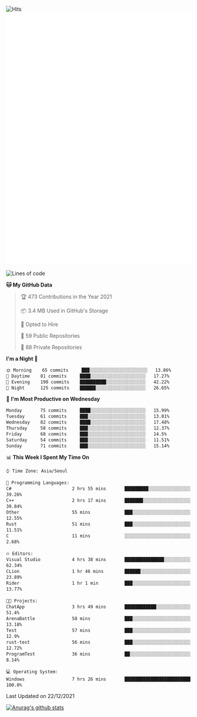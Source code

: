 ![Hits](https://hits.seeyoufarm.com/api/count/incr/badge.svg?url=https%3A%2F%2Fgithub.com%2Fkokose1234&count_bg=%2379C83D&title_bg=%23555555&icon=apple.svg&icon_color=%23E7E7E7&title=hits&edge_flat=false)
<br/>
![Metrics](https://github.com/kokose1234/kokose1234/blob/main/github-metrics.svg)

<!--START_SECTION:waka-->
![Lines of code](https://img.shields.io/badge/From%20Hello%20World%20I%27ve%20Written-8%20Million%20lines%20of%20code-blue)

**🐱 My GitHub Data** 

> 🏆 473 Contributions in the Year 2021
 > 
> 📦 3.4 MB Used in GitHub's Storage 
 > 
> 💼 Opted to Hire
 > 
> 📜 59 Public Repositories 
 > 
> 🔑 88 Private Repositories  
 > 
**I'm a Night 🦉** 

```text
🌞 Morning    65 commits     ███░░░░░░░░░░░░░░░░░░░░░░   13.86% 
🌆 Daytime    81 commits     ████░░░░░░░░░░░░░░░░░░░░░   17.27% 
🌃 Evening    198 commits    ██████████░░░░░░░░░░░░░░░   42.22% 
🌙 Night      125 commits    ██████░░░░░░░░░░░░░░░░░░░   26.65%

```
📅 **I'm Most Productive on Wednesday** 

```text
Monday       75 commits     ████░░░░░░░░░░░░░░░░░░░░░   15.99% 
Tuesday      61 commits     ███░░░░░░░░░░░░░░░░░░░░░░   13.01% 
Wednesday    82 commits     ████░░░░░░░░░░░░░░░░░░░░░   17.48% 
Thursday     58 commits     ███░░░░░░░░░░░░░░░░░░░░░░   12.37% 
Friday       68 commits     ███░░░░░░░░░░░░░░░░░░░░░░   14.5% 
Saturday     54 commits     ███░░░░░░░░░░░░░░░░░░░░░░   11.51% 
Sunday       71 commits     ███░░░░░░░░░░░░░░░░░░░░░░   15.14%

```


📊 **This Week I Spent My Time On** 

```text
⌚︎ Time Zone: Asia/Seoul

💬 Programming Languages: 
C#                       2 hrs 55 mins       █████████░░░░░░░░░░░░░░░░   39.26% 
C++                      2 hrs 17 mins       ███████░░░░░░░░░░░░░░░░░░   30.84% 
Other                    55 mins             ███░░░░░░░░░░░░░░░░░░░░░░   12.55% 
Rust                     51 mins             ███░░░░░░░░░░░░░░░░░░░░░░   11.51% 
C                        11 mins             ░░░░░░░░░░░░░░░░░░░░░░░░░   2.68%

🔥 Editors: 
Visual Studio            4 hrs 38 mins       ███████████████░░░░░░░░░░   62.34% 
CLion                    1 hr 46 mins        ██████░░░░░░░░░░░░░░░░░░░   23.89% 
Rider                    1 hr 1 min          ███░░░░░░░░░░░░░░░░░░░░░░   13.77%

🐱‍💻 Projects: 
ChatApp                  3 hrs 49 mins       ████████████░░░░░░░░░░░░░   51.4% 
ArenaBattle              58 mins             ███░░░░░░░░░░░░░░░░░░░░░░   13.18% 
Test                     57 mins             ███░░░░░░░░░░░░░░░░░░░░░░   12.9% 
rust-test                56 mins             ███░░░░░░░░░░░░░░░░░░░░░░   12.72% 
ProgramTest              36 mins             ██░░░░░░░░░░░░░░░░░░░░░░░   8.14%

💻 Operating System: 
Windows                  7 hrs 26 mins       █████████████████████████   100.0%

```


 Last Updated on 22/12/2021
<!--END_SECTION:waka-->

[![Anurag's github stats](https://github-readme-stats.vercel.app/api?username=kokose1234&theme=dracula)](https://github.com/anuraghazra/github-readme-stats)



	
